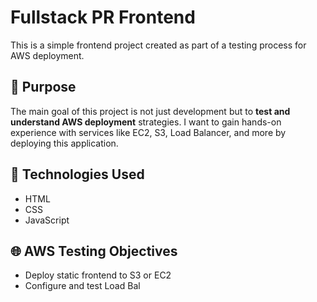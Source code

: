 # Fullstack PR Frontend

This is a simple frontend project created as part of a testing process for AWS deployment.

## 📌 Purpose

The main goal of this project is not just development but to **test and understand AWS deployment** strategies. I want to gain hands-on experience with services like EC2, S3, Load Balancer, and more by deploying this application.

## 🚀 Technologies Used

- HTML
- CSS
- JavaScript

## 🌐 AWS Testing Objectives

- Deploy static frontend to S3 or EC2
- Configure and test Load Bal
